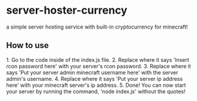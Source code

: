 # server-hoster-currency
a simple server hosting service with built-in cryptocurrency for minecraft!
<h2>How to use</h2>
  1. Go to the code inside of the index.js file.
  2. Replace where it says 'Insert rcon password here' with your server's rcon password.
  3. Replace where it says 'Put your server admin minecraft username here' with the server admin's username.
  4. Replace where it says 'Put your server ip address here' with your minecraft server's ip address.
  5. Done! You can now start your server by running the command, 'node index.js' without the quotes!
